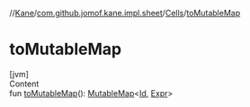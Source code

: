 //[Kane](../../index.md)/[com.github.jomof.kane.impl.sheet](../index.md)/[Cells](index.md)/[toMutableMap](to-mutable-map.md)



# toMutableMap  
[jvm]  
Content  
fun [toMutableMap](to-mutable-map.md)(): [MutableMap](https://kotlinlang.org/api/latest/jvm/stdlib/kotlin.collections/-mutable-map/index.html)<[Id](../../com.github.jomof.kane.impl/index.md#%5Bcom.github.jomof.kane.impl%2FId%2F%2F%2FPointingToDeclaration%2F%5D%2FClasslikes%2F-5102762), [Expr](../../com.github.jomof.kane/-expr/index.md)>  



